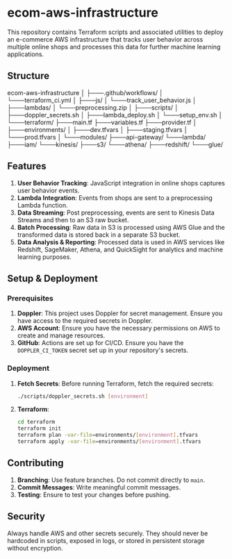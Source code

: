 # ecom-aws-infrastructure
This repository contains Terraform scripts and associated utilities to deploy an e-commerce AWS infrastructure that tracks user behavior across multiple online shops and processes this data for further machine learning applications.

## Structure

ecom-aws-infrastructure
│
├───.github/workflows/
│   └───terraform_ci.yml
│
├───js/
│   └───track_user_behavior.js
│
├───lambdas/
│   └───preprocessing.zip
│
├───scripts/
│   ├───doppler_secrets.sh
│   ├───lambda_deploy.sh
│   └───setup_env.sh
│
└───terraform/
    ├───main.tf
    ├───variables.tf
    ├───provider.tf
    │
    ├───environments/
    │   ├───dev.tfvars
    │   ├───staging.tfvars
    │   └───prod.tfvars
    │
    └───modules/
        ├───api-gateway/
        └───lambda/
        ├───iam/
        └───kinesis/
        ├───s3/
        └───athena/
        ├───redshift/
        └───glue/
        

## Features

1. **User Behavior Tracking**: JavaScript integration in online shops captures user behavior events.
2. **Lambda Integration**: Events from shops are sent to a preprocessing Lambda function.
3. **Data Streaming**: Post preprocessing, events are sent to Kinesis Data Streams and then to an S3 raw bucket.
4. **Batch Processing**: Raw data in S3 is processed using AWS Glue and the transformed data is stored back in a separate S3 bucket.
5. **Data Analysis & Reporting**: Processed data is used in AWS services like Redshift, SageMaker, Athena, and QuickSight for analytics and machine learning purposes.

## Setup & Deployment

### Prerequisites

1. **Doppler**: This project uses Doppler for secret management. Ensure you have access to the required secrets in Doppler.
2. **AWS Account**: Ensure you have the necessary permissions on AWS to create and manage resources.
3. **GitHub**: Actions are set up for CI/CD. Ensure you have the `DOPPLER_CI_TOKEN` secret set up in your repository's secrets.

### Deployment

1. **Fetch Secrets**: Before running Terraform, fetch the required secrets:
    ```bash
    ./scripts/doppler_secrets.sh [environment]
    ```

2. **Terraform**:
    ```bash
    cd terraform
    terraform init
    terraform plan -var-file=environments/[environment].tfvars
    terraform apply -var-file=environments/[environment].tfvars
    ```

## Contributing

1. **Branching**: Use feature branches. Do not commit directly to `main`.
2. **Commit Messages**: Write meaningful commit messages.
3. **Testing**: Ensure to test your changes before pushing.

## Security

Always handle AWS and other secrets securely. They should never be hardcoded in scripts, exposed in logs, or stored in persistent storage without encryption.
